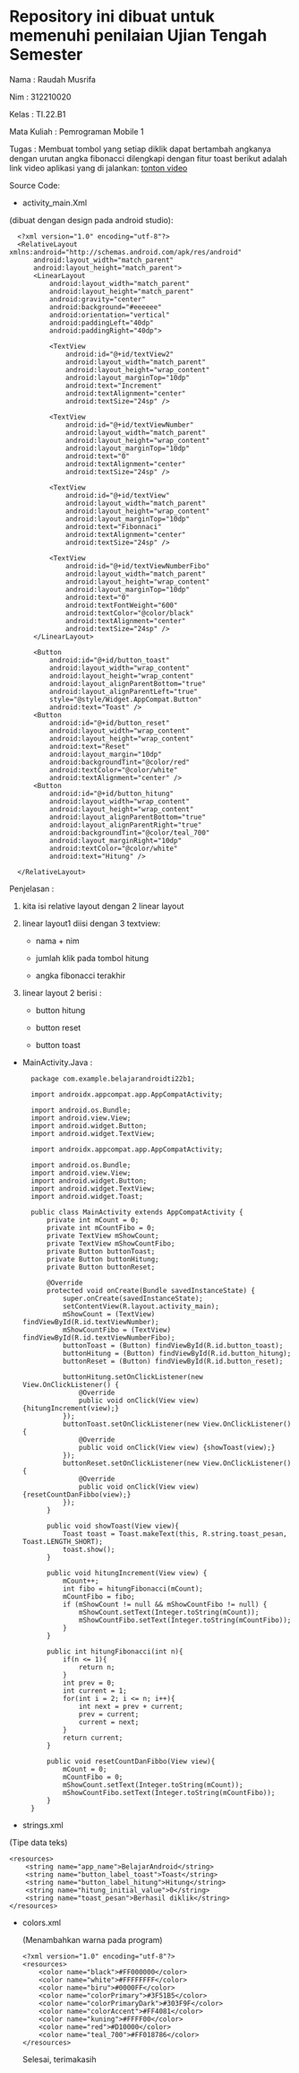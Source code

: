 # Repository ini dibuat untuk memenuhi penilaian Ujian Tengah Semester

Nama : Raudah Musrifa

Nim : 312210020

Kelas : TI.22.B1

Mata Kuliah : Pemrograman Mobile 1

Tugas : Membuat tombol yang setiap diklik dapat bertambah angkanya dengan urutan angka fibonacci dilengkapi dengan fitur toast
berikut adalah link video aplikasi yang di jalankan: [tonton video](https://youtu.be/_ZgtVoJHxu0)

Source Code:

- activity_main.Xml 

(dibuat dengan design pada android studio):

      <?xml version="1.0" encoding="utf-8"?>
      <RelativeLayout xmlns:android="http://schemas.android.com/apk/res/android"
          android:layout_width="match_parent"
          android:layout_height="match_parent">
          <LinearLayout
              android:layout_width="match_parent"
              android:layout_height="match_parent"
              android:gravity="center"
              android:background="#eeeeee"
              android:orientation="vertical"
              android:paddingLeft="40dp"
              android:paddingRight="40dp">
      
              <TextView
                  android:id="@+id/textView2"
                  android:layout_width="match_parent"
                  android:layout_height="wrap_content"
                  android:layout_marginTop="10dp"
                  android:text="Increment"
                  android:textAlignment="center"
                  android:textSize="24sp" />
      
              <TextView
                  android:id="@+id/textViewNumber"
                  android:layout_width="match_parent"
                  android:layout_height="wrap_content"
                  android:layout_marginTop="10dp"
                  android:text="0"
                  android:textAlignment="center"
                  android:textSize="24sp" />
      
              <TextView
                  android:id="@+id/textView"
                  android:layout_width="match_parent"
                  android:layout_height="wrap_content"
                  android:layout_marginTop="10dp"
                  android:text="Fibonnaci"
                  android:textAlignment="center"
                  android:textSize="24sp" />
      
              <TextView
                  android:id="@+id/textViewNumberFibo"
                  android:layout_width="match_parent"
                  android:layout_height="wrap_content"
                  android:layout_marginTop="10dp"
                  android:text="0"
                  android:textFontWeight="600"
                  android:textColor="@color/black"
                  android:textAlignment="center"
                  android:textSize="24sp" />
          </LinearLayout>
      
          <Button
              android:id="@+id/button_toast"
              android:layout_width="wrap_content"
              android:layout_height="wrap_content"
              android:layout_alignParentBottom="true"
              android:layout_alignParentLeft="true"
              style="@style/Widget.AppCompat.Button"
              android:text="Toast" />
          <Button
              android:id="@+id/button_reset"
              android:layout_width="wrap_content"
              android:layout_height="wrap_content"
              android:text="Reset"
              android:layout_margin="10dp"
              android:backgroundTint="@color/red"
              android:textColor="@color/white"
              android:textAlignment="center" />
          <Button
              android:id="@+id/button_hitung"
              android:layout_width="wrap_content"
              android:layout_height="wrap_content"
              android:layout_alignParentBottom="true"
              android:layout_alignParentRight="true"
              android:backgroundTint="@color/teal_700"
              android:layout_marginRight="10dp"
              android:textColor="@color/white"
              android:text="Hitung" />
      
      </RelativeLayout>

Penjelasan :

1. kita isi relative layout dengan 2 linear layout

2. linear layout1 diisi dengan 3 textview:

    - nama + nim
    
    - jumlah klik pada tombol hitung
    
    - angka fibonacci terakhir

3. linear layout 2 berisi :

    - button hitung
    
    - button reset
    
    - button toast

- MainActivity.Java :

        package com.example.belajarandroidti22b1;
        
        import androidx.appcompat.app.AppCompatActivity;
        
        import android.os.Bundle;
        import android.view.View;
        import android.widget.Button;
        import android.widget.TextView;
        
        import androidx.appcompat.app.AppCompatActivity;
        
        import android.os.Bundle;
        import android.view.View;
        import android.widget.Button;
        import android.widget.TextView;
        import android.widget.Toast;
        
        public class MainActivity extends AppCompatActivity {
            private int mCount = 0;
            private int mCountFibo = 0;
            private TextView mShowCount;
            private TextView mShowCountFibo;
            private Button buttonToast;
            private Button buttonHitung;
            private Button buttonReset;
        
            @Override
            protected void onCreate(Bundle savedInstanceState) {
                super.onCreate(savedInstanceState);
                setContentView(R.layout.activity_main);
                mShowCount = (TextView) findViewById(R.id.textViewNumber);
                mShowCountFibo = (TextView) findViewById(R.id.textViewNumberFibo);
                buttonToast = (Button) findViewById(R.id.button_toast);
                buttonHitung = (Button) findViewById(R.id.button_hitung);
                buttonReset = (Button) findViewById(R.id.button_reset);
        
                buttonHitung.setOnClickListener(new View.OnClickListener() {
                    @Override
                    public void onClick(View view) {hitungIncrement(view);}
                });
                buttonToast.setOnClickListener(new View.OnClickListener(){
                    @Override
                    public void onClick(View view) {showToast(view);}
                });
                buttonReset.setOnClickListener(new View.OnClickListener() {
                    @Override
                    public void onClick(View view) {resetCountDanFibbo(view);}
                });
            }
        
            public void showToast(View view){
                Toast toast = Toast.makeText(this, R.string.toast_pesan, Toast.LENGTH_SHORT);
                toast.show();
            }
        
            public void hitungIncrement(View view) {
                mCount++;
                int fibo = hitungFibonacci(mCount);
                mCountFibo = fibo;
                if (mShowCount != null && mShowCountFibo != null) {
                    mShowCount.setText(Integer.toString(mCount));
                    mShowCountFibo.setText(Integer.toString(mCountFibo));
                }
            }
        
            public int hitungFibonacci(int n){
                if(n <= 1){
                    return n;
                }
                int prev = 0;
                int current = 1;
                for(int i = 2; i <= n; i++){
                    int next = prev + current;
                    prev = current;
                    current = next;
                }
                return current;
            }
        
            public void resetCountDanFibbo(View view){
                mCount = 0;
                mCountFibo = 0;
                mShowCount.setText(Integer.toString(mCount));
                mShowCountFibo.setText(Integer.toString(mCountFibo));
            }
        }

- strings.xml
  
(Tipe data teks)

    <resources>
        <string name="app_name">BelajarAndroid</string>
        <string name="button_label_toast">Toast</string>
        <string name="button_label_hitung">Hitung</string>
        <string name="hitung_initial_value">0</string>
        <string name="toast_pesan">Berhasil diklik</string>
    </resources>

- colors.xml

  (Menambahkan warna pada program)

      <?xml version="1.0" encoding="utf-8"?>
      <resources>
          <color name="black">#FF000000</color>
          <color name="white">#FFFFFFFF</color>
          <color name="biru">#0000FF</color>
          <color name="colorPrimary">#3F51B5</color>
          <color name="colorPrimaryDark">#303F9F</color>
          <color name="colorAccent">#FF4081</color>
          <color name="kuning">#FFFF00</color>
          <color name="red">#D10000</color>
          <color name="teal_700">#FF018786</color>
      </resources>

  Selesai, terimakasih



  

  










